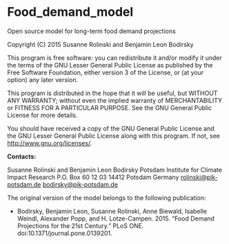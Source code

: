 # Food_demand_model

Open source model for long-term food demand projections

Copyright (C) 2015  Susanne Rolinski and Benjamin Leon Bodirsky

This program is free software: you can redistribute it and/or modify
it under the terms of the GNU Lesser General Public License as published by
the Free Software Foundation, either version 3 of the License, or
(at your option) any later version.

This program is distributed in the hope that it will be useful,
but WITHOUT ANY WARRANTY; without even the implied warranty of
MERCHANTABILITY or FITNESS FOR A PARTICULAR PURPOSE.  See the
GNU General Public License for more details.

You should have received a copy of the GNU General Public License
and the GNU Lesser General Public License
along with this program.  If not, see <http://www.gnu.org/licenses/>.

<b>Contacts:</b>

Susanne Rolinski and Benjamin Leon Bodirsky
Potsdam Institute for Climate Impact Research
P.O. Box 60 12 03
14412 Potsdam
Germany
rolinski@pik-potsdam.de
bodirsky@pik-potsdam.de

The original version of the model belongs to the following publication:
* Bodirsky, Benjamin Leon, Susanne Rolinski, Anne Biewald, Isabelle Weindl, Alexander Popp, and H. Lotze-Campen. 2015. “Food Demand Projections for the 21st Century.” PLoS ONE. doi:10.1371/journal.pone.0139201.
